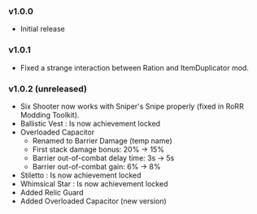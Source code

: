 ### v1.0.0
* Initial release

### v1.0.1
* Fixed a strange interaction between Ration and ItemDuplicator mod.

### v1.0.2 (unreleased)
* Six Shooter now works with Sniper's Snipe properly (fixed in RoRR Modding Toolkit).
* Ballistic Vest : Is now achievement locked
* Overloaded Capacitor
    * Renamed to Barrier Damage (temp name)
    * First stack damage bonus: 20% -> 15%
    * Barrier out-of-combat delay time: 3s -> 5s
    * Barrier out-of-combat gain: 6% -> 8%
* Stiletto : Is now achievement locked
* Whimsical Star : Is now achievement locked
* Added Relic Guard
* Added Overloaded Capacitor (new version)